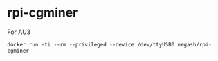 # rpi-cgminer
For AU3
```
docker run -ti --rm --privileged --device /dev/ttyUSB0 negash/rpi-cgminer
```
